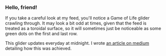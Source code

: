 ### Hello, friend!

If you take a careful look at my feed, you'll notice a Game of Life glider crawling through. It may look a bit odd 
at times, given that the feed is treated as a toroidal surface, so it will sometimes just be noticeable as some green dots 
on the first and last row.

This glider updates everyday at midnight. I wrote [an article on medium](https://lucasreta.medium.com/cligol-and-gifeegol-d5509a154bf6) 
detailing how this was achieved.

<!--
**lucasreta/lucasreta** is a ✨ _special_ ✨ repository because its `README.md` (this file) appears on your GitHub profile.

Here are some ideas to get you started:

- 🔭 I’m currently working on ...
- 🌱 I’m currently learning ...
- 👯 I’m looking to collaborate on ...
- 🤔 I’m looking for help with ...
- 💬 Ask me about ...
- 📫 How to reach me: ...
- 😄 Pronouns: ...
- ⚡ Fun fact: ...
-->
